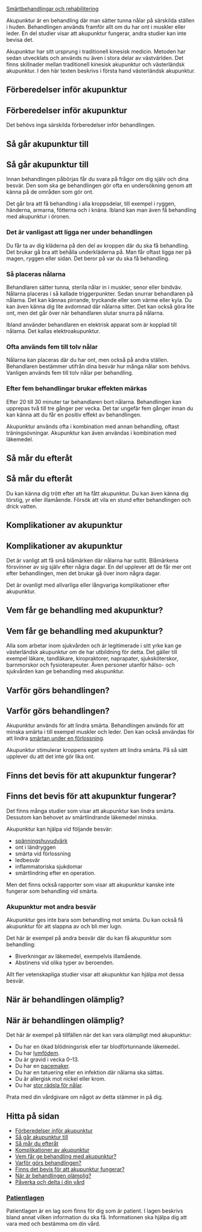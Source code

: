 [Smärtbehandlingar och rehabilitering](https://www.1177.se/undersokning-behandling/smartbehandlingar-och-rehabilitering/)

Akupunktur är en behandling där man sätter tunna nålar på särskilda ställen i huden. Behandlingen används framför allt om du har ont i muskler eller leder. En del studier visar att akupunktur fungerar, andra studier kan inte bevisa det.

Akupunktur har sitt ursprung i traditionell kinesisk medicin. Metoden har sedan utvecklats och används nu även i stora delar av västvärlden. Det finns skillnader mellan traditionell kinesisk akupunktur och västerländsk akupunktur. I den här texten beskrivs i första hand västerländsk akupunktur.

Förberedelser inför akupunktur
------------------------------

Förberedelser inför akupunktur
------------------------------

Det behövs inga särskilda förberedelser inför behandlingen.

Så går akupunktur till
----------------------

Så går akupunktur till
----------------------

Innan behandlingen påbörjas får du svara på frågor om dig själv och dina besvär. Den som ska ge behandlingen gör ofta en undersökning genom att känna på de områden som gör ont.

Det går bra att få behandling i alla kroppsdelar, till exempel i ryggen, händerna, armarna, fötterna och i knäna. Ibland kan man även få behandling med akupunktur i öronen.

### Det är vanligast att ligga ner under behandlingen

Du får ta av dig kläderna på den del av kroppen där du ska få behandling. Det brukar gå bra att behålla underkläderna på. Man får oftast ligga ner på magen, ryggen eller sidan. Det beror på var du ska få behandling.

### Så placeras nålarna

Behandlaren sätter tunna, sterila nålar in i muskler, senor eller bindväv. Nålarna placeras i så kallade triggerpunkter. Sedan snurrar behandlaren på nålarna. Det kan kännas pirrande, tryckande eller som värme eller kyla. Du kan även känna dig lite avdomnad där nålarna sitter. Det kan också göra lite ont, men det går över när behandlaren slutar snurra på nålarna.

Ibland använder behandlaren en elektrisk apparat som är kopplad till nålarna. Det kallas elektroakupunktur.

### Ofta används fem till tolv nålar

Nålarna kan placeras där du har ont, men också på andra ställen. Behandlaren bestämmer utifrån dina besvär hur många nålar som behövs. Vanligen används fem till tolv nålar per behandling.

### Efter fem behandlingar brukar effekten märkas

Efter 20 till 30 minuter tar behandlaren bort nålarna. Behandlingen kan upprepas två till tre gånger per vecka. Det tar ungefär fem gånger innan du kan känna att du får en positiv effekt av behandlingen.

Akupunktur används ofta i kombination med annan behandling, oftast träningsövningar. Akupunktur kan även användas i kombination med läkemedel.

Så mår du efteråt
-----------------

Så mår du efteråt
-----------------

Du kan känna dig trött efter att ha fått akupunktur. Du kan även känna dig törstig, yr eller illamående. Försök att vila en stund efter behandlingen och drick vatten.

Komplikationer av akupunktur
----------------------------

Komplikationer av akupunktur
----------------------------

Det är vanligt att få små blåmärken där nålarna har suttit. Blåmärkena försvinner av sig själv efter några dagar. En del upplever att de får mer ont efter behandlingen, men det brukar gå över inom några dagar.

Det är ovanligt med allvarliga eller långvariga komplikationer efter akupunktur.

Vem får ge behandling med akupunktur?
-------------------------------------

Vem får ge behandling med akupunktur?
-------------------------------------

Alla som arbetar inom sjukvården och är legitimerade i sitt yrke kan ge västerländsk akupunktur om de har utbildning för detta. Det gäller till exempel läkare, tandläkare, kiropraktorer, naprapater, sjuksköterskor, barnmorskor och fysioterapeuter. Även personer utanför hälso- och sjukvården kan ge behandling med akupunktur. 

Varför görs behandlingen?
-------------------------

Varför görs behandlingen?
-------------------------

Akupunktur används för att lindra smärta. Behandlingen används för att minska smärta i till exempel muskler och leder. Den kan också användas för att lindra [smärtan under en förlossning](https://www.1177.se/barn--gravid/forlossning/smartlindring-under-forlossningen/smarta-under-forlossningen/).

Akupunktur stimulerar kroppens eget system att lindra smärta. På så sätt upplever du att det inte gör lika ont.

Finns det bevis för att akupunktur fungerar?
--------------------------------------------

Finns det bevis för att akupunktur fungerar?
--------------------------------------------

Det finns många studier som visar att akupunktur kan lindra smärta. Dessutom kan behovet av smärtlindrande läkemedel minska.

Akupunktur kan hjälpa vid följande besvär:

*   [spänningshuvudvärk](https://www.1177.se/sjukdomar--besvar/hjarna-och-nerver/huvudvark-och-migran/spanningshuvudvark/)
*   ont i ländryggen
*   smärta vid förlossning
*   ledbesvär
*   inflammatoriska sjukdomar
*   smärtlindring efter en operation.

Men det finns också rapporter som visar att akupunktur kanske inte fungerar som behandling vid smärta.

### Akupunktur mot andra besvär

Akupunktur ges inte bara som behandling mot smärta. Du kan också få akupunktur för att slappna av och bli mer lugn.

Det här är exempel på andra besvär där du kan få akupunktur som behandling:

*   Biverkningar av läkemedel, exempelvis illamående.
*   Abstinens vid olika typer av beroenden.

Allt fler vetenskapliga studier visar att akupunktur kan hjälpa mot dessa besvär.

När är behandlingen olämplig?
-----------------------------

När är behandlingen olämplig?
-----------------------------

Det här är exempel på tillfällen när det kan vara olämpligt med akupunktur:

*   Du har en ökad blödningsrisk eller tar blodförtunnande läkemedel.
*   Du har [lymfödem](https://www.1177.se/sjukdomar--besvar/hjarta-och-blodkarl/lymfkortlar/lymfodem/).
*   Du är gravid i vecka 0–13.
*   Du har en [pacemaker](https://www.1177.se/undersokning-behandling/operationer/operationer-i-hjartat-och-karlen/att-fa-en-pacemaker/).
*   Du har en tatuering eller en infektion där nålarna ska sättas.
*   Du är allergisk mot nickel eller krom.
*   Du har [stor rädsla för nålar](https://www.1177.se/undersokning-behandling/undersokningar-och-provtagning/provtagning-och-matningar/att-vara-radd-for-nalstick/).

Prata med din vårdgivare om något av detta stämmer in på dig.

Hitta på sidan
--------------

*   [Förberedelser inför akupunktur](https://www.1177.se/undersokning-behandling/smartbehandlingar-och-rehabilitering/akupunktur/#section-10642)
*   [Så går akupunktur till](https://www.1177.se/undersokning-behandling/smartbehandlingar-och-rehabilitering/akupunktur/#section-10643)
*   [Så mår du efteråt](https://www.1177.se/undersokning-behandling/smartbehandlingar-och-rehabilitering/akupunktur/#section-10644)
*   [Komplikationer av akupunktur](https://www.1177.se/undersokning-behandling/smartbehandlingar-och-rehabilitering/akupunktur/#section-10645)
*   [Vem får ge behandling med akupunktur?](https://www.1177.se/undersokning-behandling/smartbehandlingar-och-rehabilitering/akupunktur/#section-10646)
*   [Varför görs behandlingen?](https://www.1177.se/undersokning-behandling/smartbehandlingar-och-rehabilitering/akupunktur/#section-137749)
*   [Finns det bevis för att akupunktur fungerar?](https://www.1177.se/undersokning-behandling/smartbehandlingar-och-rehabilitering/akupunktur/#section-10647)
*   [När är behandlingen olämplig?](https://www.1177.se/undersokning-behandling/smartbehandlingar-och-rehabilitering/akupunktur/#section-137750)
*   [Påverka och delta i din vård](https://www.1177.se/undersokning-behandling/smartbehandlingar-och-rehabilitering/akupunktur/#section-137751)

### [Patientlagen](https://www.1177.se/sa-fungerar-varden/var-med-och-bestam-om-din-vard/patientlagen/)

Patientlagen är en lag som finns för dig som är patient. I lagen beskrivs bland annat vilken information du ska få. Informationen ska hjälpa dig att vara med och bestämma om din vård.